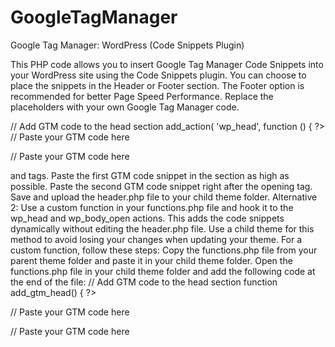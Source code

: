 # GoogleTagManager
Google Tag Manager: WordPress (Code Snippets Plugin)

This PHP code allows you to insert Google Tag Manager Code Snippets into your WordPress site using the Code Snippets plugin. You can choose to place the snippets in the Header or Footer section. The Footer option is recommended for better Page Speed Performance. Replace the placeholders with your own Google Tag Manager code.

// Add GTM code to the head section
add_action( 'wp_head', function () { ?>
// Paste your GTM code here
<?php }  ); 

// Add GTM code to the footer section
add_action( 'wp_footer', function () { ?>
// Paste your GTM code here
<?php }  ); 

Alternative 1: 

Editing the header.php File
No Code Snippets plugin? You can also edit the header.php file of your WordPress theme and paste the GTM code snippets there. However, this method requires you to use a child theme to avoid losing your changes when updating your theme. You can learn how to create a child theme here: https://developer.wordpress.org/themes/advanced-topics/child-themes/

To edit the header.php file, follow these steps:

Copy the header.php file from your parent theme folder and paste it in your child theme folder.
Open the header.php file in your child theme folder and locate the <head> and <body> tags.
Paste the first GTM code snippet in the <head> section as high as possible.
Paste the second GTM code snippet right after the opening <body> tag.
Save and upload the header.php file to your child theme folder.

Alternative 2:
Use a custom function in your functions.php file and hook it to the wp_head and wp_body_open actions. This adds the code snippets dynamically without editing the header.php file. Use a child theme for this method to avoid losing your changes when updating your theme.

For a custom function, follow these steps:

Copy the functions.php file from your parent theme folder and paste it in your child theme folder.
Open the functions.php file in your child theme folder and add the following code at the end of the file:

// Add GTM code to the head section
  function add_gtm_head() {
  ?>
  // Paste your GTM code here
  <?php
  }
add_action( 'wp_head', 'add_gtm_head' );

// Add GTM code to the footer section
  function add_gtm_body() {
  ?>
  // Paste your GTM code here
  <?php
  }

add_action( 'wp_body_open', 'add_gtm_body' );


Replace the placeholders with your GTM code snippets.
Save and upload the functions.php file to your child theme folder.

Verify Google Tag Manager is working correctly using the Tag Assistant Chrome extension or view the source code of the page.

